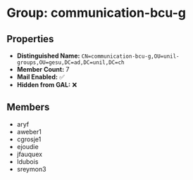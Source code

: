 # Group: communication-bcu-g

## Properties

- **Distinguished Name:** `CN=communication-bcu-g,OU=unil-groups,OU=gesu,DC=ad,DC=unil,DC=ch`
- **Member Count:** 7
- **Mail Enabled:** ✅
- **Hidden from GAL:** ❌

## Members

- aryf
- aweber1
- cgrosje1
- ejoudie
- jfauquex
- ldubois
- sreymon3
